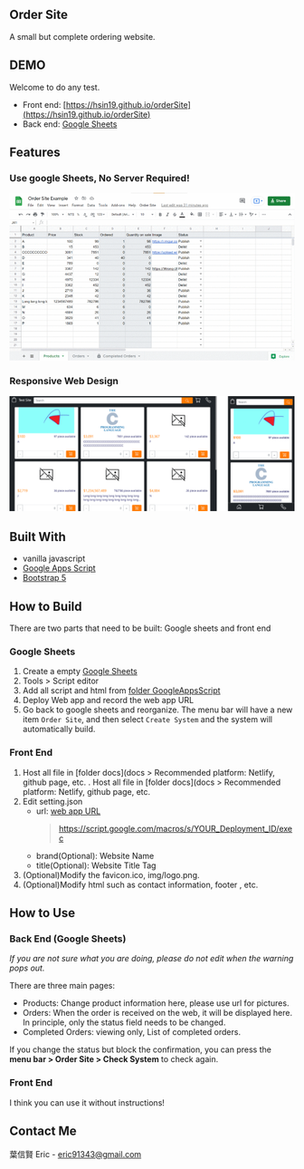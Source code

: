 ## Order Site

A small but complete ordering website.

## DEMO

Welcome to do any test.

-   Front end: [https://hsin19.github.io/orderSite](https://hsin19.github.io/orderSite)
-   Back end: [Google Sheets](https://docs.google.com/spreadsheets/d/1FVqxeygKUQh3-hr0ESbJOhcVo_mYfj1L07dclFuizUs/edit#gid=1734984684)

## Features

### Use google Sheets, No Server Required!

![Show Google Sheets](img/googleSheets.gif)

### Responsive Web Design

![Show RWD](img/RWD_Compare.gif)

## Built With

-   vanilla javascript
-   [Google Apps Script](https://developers.google.com/apps-script)
-   [Bootstrap 5](https://getbootstrap.com)

## How to Build

There are two parts that need to be built: Google sheets and front end

### Google Sheets

1. Create a empty [Google Sheets](https://docs.google.com/spreadsheets)
2. Tools > Script editor
3. Add all script and html from [folder GoogleAppsScript](GoogleAppsScript)
4. Deploy Web app and record the <span id="url">web app URL</span>
5. Go back to google sheets and reorganize. The menu bar will have a new item `Order Site`, and then select `Create System` and the system will automatically build.

### Front End

1.  Host all file in [folder docs](docs > Recommended platform: Netlify, github page, etc.
    . Host all file in [folder docs](docs > Recommended platform: Netlify, github page, etc.
2.  Edit setting.json
    -   url: [web app URL](#url)
        > https://script.google.com/macros/s/YOUR_Deployment_ID/exec
    -   brand(Optional): Website Name
    -   title(Optional): Website Title Tag
3.  (Optional)Modify the favicon.ico, img/logo.png.
4.  (Optional)Modify html such as contact information, footer , etc.

## How to Use

### Back End (Google Sheets)

_If you are not sure what you are doing, please do not edit when the warning pops out._

There are three main pages:

-   Products: Change product information here, please use url for pictures.
-   Orders: When the order is received on the web, it will be displayed here. In principle, only the status field needs to be changed.
-   Completed Orders: viewing only, List of completed orders.

If you change the status but block the confirmation, you can press the **menu bar > Order Site > Check System** to check again.

### Front End

I think you can use it without instructions!

## Contact Me

葉信賢 Eric - eric91343@gmail.com
